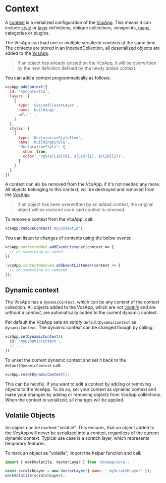# Context

A [context](../src/context.js) is a serialized configuration of the [VcsApp](../src/vcsApp.js).
This means it can include [style](./style.md) or [layer](./layers.md) definitions, oblique collections, viewpoints, [maps](./maps.md), categories or plugins. 

The VcsApp can load one or multiple serialized contexts at the same time.
The contexts are stored in an IndexedCollection, all deserialized objects are added to the [VcsApp](../src/vcsApp.js).

> If an object has already existed on the VcsApp, it will be overwritten by the new definition defined by the newly added context.

You can add a context programmatically as follows:
```js
vcsApp.addContext({
  id: 'myContextId',
  layers: [
    {
      type: 'CesiumTilesetLayer',
      name: 'buildings',
      url: '',
    }
  ],
  styles: [
    {
      type: 'DeclarativeStyleItem',
      name: 'buildingsStyle',
      "declarativeStyle": {
        show: true,
        color: 'rgb(${CIR}[0], ${CIR}[1], ${CIR}[2])',
      }
    }
  ]
})
```

A context can als be removed from the VcsApp, if it's not needed any more.
All objects belonging to this context, will be destroyed and removed from the [VcsApp](../src/vcsApp.js).

> If an object has been overwritten by an added context, the original object will be restored once said context is removed.

To remove a context from the VcsApp, call:
```js
vcsApp.removeContext('myContextId');
```

You can listen to changes of contexts using the below events:
```js
vcsApp.contextAdded.addEventListener(context => {
  // do something on added
})

;vcsApp.contextRemoved.addEventListener(context => {
  // do something on removed
});
```

## Dynamic context

The VcsApp has a `dynamicContext`, which can be any context of the context collection.
All objects added to the VcsApp, which are not *[volatile](#volatile-objects)* and are *without a context*, are automatically added to the current dynamic context. 

Per default the VcsApp sets an *empty* `defaultDynamicContext` as `dynamicContext`.
The dynamic context can be changed though by calling:
```js
vcsApp.setDynamicContext({
  id: 'myDynamicContext',
  // ...
})
```
To unset the current dynamic context and set it back to the `defaultDynamicContext` call:
```js
vcsApp.resetDynamicContext();
```

This can be helpful, if you want to edit a context by adding or removing objects to the VcsApp.
To do so, set your context as dynamic context and make your changes by adding or removing objects from VcsApp collections.
When the context is serialized, all changes will be applied.

## Volatile Objects

An object can be marked "volatile". This ensures, that an object added to the VcsApp
will never be serialized into a context, regardless of the current dynamic context. 
Typical use case is a scratch layer, which represents temporary features.

To mark an object as "volatile", import the helper function and call:
```js
import { markVolatile, VectorLayer } from '@vcmap/core';

const scratchLayer = new VectorLayer({ name: '_myScratchLayer' });
markVolatile(scratchLayer);
```

